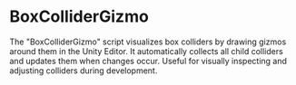 # BoxColliderGizmo
The "BoxColliderGizmo" script visualizes box colliders by drawing gizmos around them in the Unity Editor. It automatically collects all child colliders and updates them when changes occur. Useful for visually inspecting and adjusting colliders during development.
